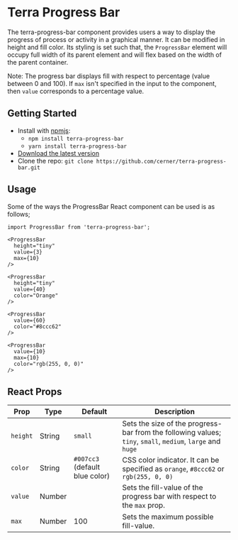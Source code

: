 # Terra Progress Bar

 The terra-progress-bar component provides users a way to display the progress of process or activity in a graphical manner. It can be modified in height and fill color. Its styling is set such that, the `ProgressBar` element will occupy full width of its parent element and will flex based on the width of the parent container.

 Note: The progress bar displays fill with respect to percentage (value between 0 and 100). If `max` isn't specified in the input to the component, then `value` corresponds to a percentage value.

## Getting Started

- Install with [npmjs](https://www.npmjs.com):
  - `npm install terra-progress-bar`
  - `yarn install terra-progress-bar`
- [Download the latest version](https://github.com/cerner/terra-progress-bar/archive/master.zip)
- Clone the repo: `git clone https://github.com/cerner/terra-progress-bar.git`


## Usage
Some of the ways the ProgressBar React component can be used is as follows;
```
import ProgressBar from 'terra-progress-bar';

<ProgressBar
  height="tiny"
  value={3}
  max={10}
/>

<ProgressBar
  height="tiny"
  value={40}
  color="Orange"
/>

<ProgressBar
  value={60}
  color="#8ccc62"
/>

<ProgressBar
  value={10}
  max={10}
  color="rgb(255, 0, 0)"
/>
```

## React Props
Prop         | Type           | Default         | Description
------------ | -------------- | --------------- | -----------
`height` | String | `small` | Sets the size of the progress-bar from the following values; `tiny`, `small`, `medium`, `large` and `huge`
`color` | String | `#007cc3` (default blue color) | CSS color indicator. It can be specified as `orange`, `#8ccc62` or `rgb(255, 0, 0)`
`value` | Number | | Sets the fill-value of the progress bar with respect to the `max` prop.
`max` | Number | 100 | Sets the maximum possible fill-value.
